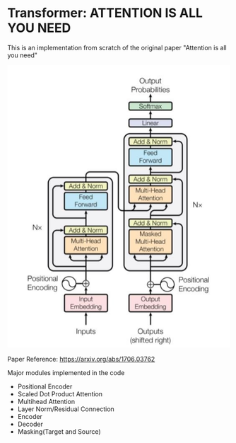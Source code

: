 # Transformer: ATTENTION IS ALL YOU NEED
This is an implementation from scratch of the original paper "Attention is all you need"




![architecture](The-transformer-model-from-Attention-is-all-you-need-Viswani-et-al.png)

Paper Reference: https://arxiv.org/abs/1706.03762



Major modules implemented in the code

- Positional Encoder
- Scaled Dot Product Attention
- Multihead Attention
- Layer Norm/Residual Connection
- Encoder
- Decoder
- Masking(Target and Source)
